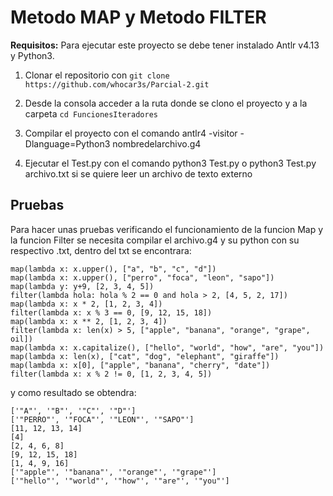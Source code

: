 # **Metodo MAP y Metodo FILTER**
**Requisitos:** Para ejecutar este proyecto se debe tener instalado Antlr v4.13 y Python3.

1. Clonar el repositorio con `git clone https://github.com/whocar3s/Parcial-2.git`


2. Desde la consola acceder a la ruta donde se clono el proyecto y a la carpeta `cd FuncionesIteradores`

3. Compilar el proyecto con el comando antlr4 -visitor -Dlanguage=Python3 nombredelarchivo.g4

4. Ejecutar el Test.py con el comando python3 Test.py o python3 Test.py archivo.txt si se quiere leer un archivo de texto externo


## **Pruebas**
Para hacer unas pruebas verificando el funcionamiento de la funcion Map y la funcion Filter se necesita compilar el archivo.g4 y su python con su respectivo .txt, dentro del txt se encontrara:

```
map(lambda x: x.upper(), ["a", "b", "c", "d"])
map(lambda x: x.upper(), ["perro", "foca", "leon", "sapo"])
map(lambda y: y+9, [2, 3, 4, 5])
filter(lambda hola: hola % 2 == 0 and hola > 2, [4, 5, 2, 17])
map(lambda x: x * 2, [1, 2, 3, 4])
filter(lambda x: x % 3 == 0, [9, 12, 15, 18])
map(lambda x: x ** 2, [1, 2, 3, 4])
filter(lambda x: len(x) > 5, ["apple", "banana", "orange", "grape", oil])
map(lambda x: x.capitalize(), ["hello", "world", "how", "are", "you"])
map(lambda x: len(x), ["cat", "dog", "elephant", "giraffe"])
map(lambda x: x[0], ["apple", "banana", "cherry", "date"])
filter(lambda x: x % 2 != 0, [1, 2, 3, 4, 5])
```

y como resultado se obtendra:

```
['"A"', '"B"', '"C"', '"D"']
['"PERRO"', '"FOCA"', '"LEON"', '"SAPO"']
[11, 12, 13, 14]
[4]
[2, 4, 6, 8]
[9, 12, 15, 18]
[1, 4, 9, 16]
['"apple"', '"banana"', '"orange"', '"grape"']
['"hello"', '"world"', '"how"', '"are"', '"you"']
